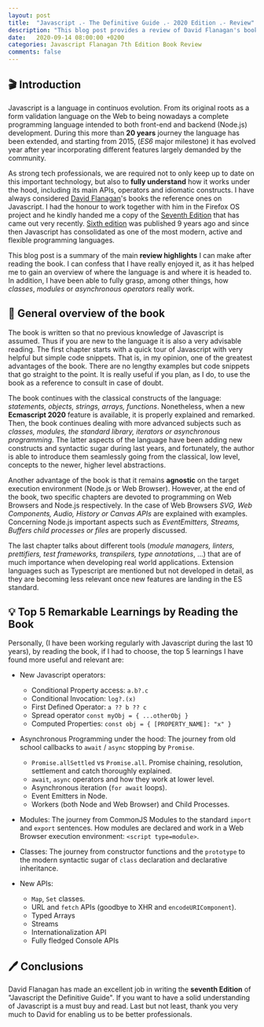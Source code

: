 ```yaml
---
layout: post
title:  "Javascript .- The Definitive Guide .- 2020 Edition .- Review"
description: "This blog post provides a review of David Flanagan's book on Javascript. (2020 Edition)"
date:   2020-09-14 08:00:00 +0200
categories: Javascript Flanagan 7th Edition Book Review
comments: false 
---
```


## 🎬 Introduction

Javascript is a language in continuos evolution. From its original roots as a form validation language on the Web to being nowadays a complete programming language intended to both front-end and backend (Node.js) development. During this more than **20 years** journey the language has been extended, and starting from 2015, (*ES6* major milestone) it has evolved year after year incorporating different features largely demanded by the community.

As strong tech professionals, we are required not to only keep up to date on this important technology, but also to **fully understand** how it works under the hood, including its main APIs, operators and idiomatic constructs. I have always considered [David Flanagan](https://davidflanagan.com/)'s books the reference ones on Javascript. I had the honour to work together with him in the Firefox OS project and he kindly handed me a copy of the [Seventh Edition](https://www.oreilly.com/library/view/javascript-the-definitive/9781491952016/) that has came out very recently. [Sixth edition](https://www.oreilly.com/library/view/javascript-the-definitive/9781449393854/) was published 9 years ago and since then Javascript has consolidated as one of the most modern, active and flexible programming languages. 

This blog post is a summary of the main **review highlights** I can make after reading the book. I can confess that I have really enjoyed it, as it has helped me to gain an overview of where the language is and where it is headed to. In addition, I have been able to fully grasp, among other things, how *classes*, *modules* or *asynchronous operators* really work. 

## 📖 General overview of the book

The book is written so that no previous knowledge of Javascript is assumed. Thus if you are new to the language it is also a very advisable reading. The first chapter starts with a quick tour of Javascript with very helpful but simple code snippets. That is, in my opinion, one of the greatest advantages of the book. There are no lengthy examples but code snippets that go straight to the point. It is really useful if you plan, as I do, to use the book as a reference to consult in case of doubt. 

The book continues with the classical constructs of the language: *statements, objects, strings, arrays, functions*. Nonetheless, when a new **Ecmascript 2020** feature is available, it is properly explained and remarked. Then, the book continues dealing with more advanced subjects such as *classes, modules, the standard library, iterators or asynchronous programming*. The latter aspects of the language have been adding new constructs and syntactic sugar during last years, and fortunately, the author is able to introduce them seamlessly going from the classical, low level, concepts to the newer, higher level abstractions. 

Another advantage of the book is that it remains **agnostic** on the target execution environment (Node.js or Web Browser). However, at the end of the book, two specific chapters are devoted to programming on Web Browsers and Node.js respectively. In the case of Web Browsers *SVG, Web Components, Audio, History or Canvas APIs* are explained with examples. Concerning Node.js important aspects such as *EventEmitters, Streams, Buffers child processes or files* are properly discussed. 

The last chapter talks about different tools (*module managers, linters, prettifiers, test frameworks, transpilers, type annotations*, ...) that are of much importance when developing real world applications. Extension languages such as Typescript are mentioned but not developed in detail, as they are becoming less relevant once new features are landing in the ES standard. 

## 💡 Top 5 Remarkable Learnings by Reading the Book 

Personally, (I have been working regularly with Javascript during the last 10 years), by reading the book, if I had to choose, the top 5 learnings I have found more useful and relevant are: 

* New Javascript operators:
  - Conditional Property access: `a.b?.c`
  - Conditional Invocation: `log?.(x)`
  - First Defined Operator: `a ?? b ?? c`
  - Spread operator `const myObj = { ...otherObj }`
  - Computed Properties: `const obj = { [PROPERTY_NAME]: "x" }`

* Asynchronous Programming under the hood:  The journey from old school callbacks to `await` / `async` stopping by `Promise`. 
  - `Promise.allSettled` vs `Promise.all`. Promise chaining, resolution, settlement and catch thoroughly explained. 
  - `await`, `async` operators and how they work at lower level. 
  - Asynchronous iteration (`for await` loops). 
  - Event Emitters in Node. 
  - Workers (both Node and Web Browser) and Child Processes.

* Modules: The journey from CommonJS Modules to the standard `import` and `export` sentences. How modules are declared and work in a Web Browser execution environment: `<script type=module>`. 

* Classes: The journey from constructor functions and the `prototype` to the modern syntactic sugar of `class` declaration and declarative inheritance. 

* New APIs:
  - `Map`, `Set` classes. 
  - URL and `fetch` APIs (goodbye to XHR and `encodeURIComponent`). 
  - Typed Arrays 
  - Streams
  - Internationalization API
  - Fully fledged Console APIs

## 🖊️ Conclusions

David Flanagan has made an excellent job in writing the **seventh Edition** of "Javascript the Definitive Guide". If you want to have a solid understanding of Javascript is a must buy and read. Last but not least, thank you very much to David for enabling us to be better professionals. 
